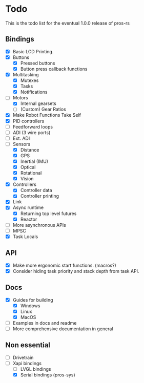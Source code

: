 # Todo

This is the todo list for the eventual 1.0.0 release of pros-rs

## Bindings

* [X] Basic LCD Printing.
* [X] Buttons
  * [X] Pressed buttons
  * [X] Button press callback functions
* [X] Multitasking
  * [X] Mutexes
  * [X] Tasks
  * [X] Notifications
* [ ] Motors
  * [x] Internal gearsets
  * [ ] (Custom) Gear Ratios
* [X] Make Robot Functions Take Self
* [X] PID controllers
* [ ] Feedforward loops
* [ ] ADI (3 wire ports)
* [ ] Ext. ADI
* [ ] Sensors
  * [X] Distance
  * [X] GPS
  * [x] Inertial (IMU)
  * [x] Optical
  * [X] Rotational
  * [X] Vision
* [X] Controllers
  * [X] Controller data
  * [x] Controller printing
* [X] Link
* [X] Async runtime
  * [X] Returning top level futures
  * [X] Reactor
* [ ] More asynchronous APIs 
* [ ] MPSC
* [X] Task Locals 

## API

* [X] Make more ergonomic start functions. (macros?)
* [X] Consider hiding task priority and stack depth from task API.

## Docs

* [X] Guides for building
  * [X] Windows
  * [X] Linux
  * [X] MacOS
* [ ] Examples in docs and readme
* [ ] More comprehensive documentation in general

## Non essential

* [ ] Drivetrain
* [ ] Xapi bindings
  * [ ] LVGL bindings
  * [X] Serial bindings (pros-sys)
